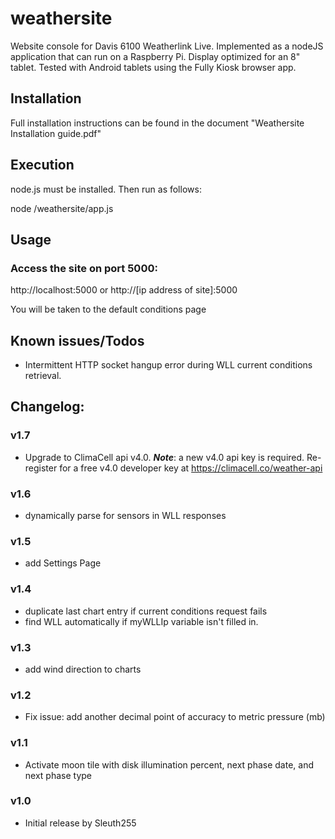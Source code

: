 
# weathersite

Website console for Davis 6100 Weatherlink Live.  Implemented as a nodeJS application that can run on a Raspberry Pi.  Display optimized for an 8" tablet.  Tested with Android tablets using the Fully Kiosk browser app. 




## Installation

Full installation instructions can be found in the document "Weathersite Installation guide.pdf"

## Execution

node.js must be installed.  Then run as follows:

node /weathersite/app.js


## Usage

### Access the site on port 5000:

http://localhost:5000
or
http://[ip address of site]:5000

You will be taken to the default conditions page


## Known issues/Todos
* Intermittent HTTP socket hangup error during WLL current conditions retrieval.
 

## Changelog:

### v1.7
* Upgrade to ClimaCell api v4.0.  ***Note***: a new v4.0 api key is required.  Re-register for a free v4.0 developer key at https://climacell.co/weather-api

### v1.6
* dynamically parse for sensors in WLL responses

### v1.5
* add Settings Page

### v1.4
* duplicate last chart entry if current conditions request fails
* find WLL automatically if myWLLIp variable isn't filled in.

### v1.3
* add wind direction to charts

### v1.2
* Fix issue: add another decimal point of accuracy to metric pressure (mb)

### v1.1
* Activate moon tile with disk illumination percent, next phase date, and next phase type

### v1.0
* Initial release by Sleuth255
